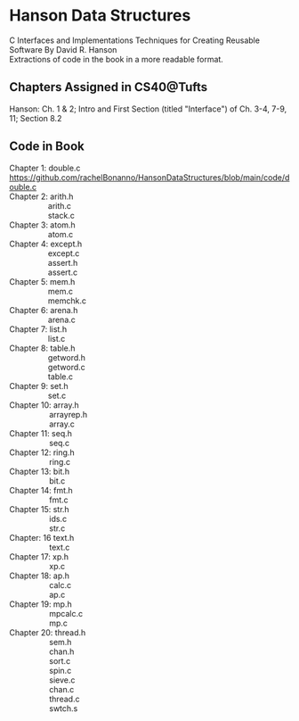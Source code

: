 # Hanson Data Structures
C Interfaces and Implementations Techniques for Creating Reusable Software By David R. Hanson <br>
Extractions of code in the book in a more readable format.<br>

## Chapters Assigned in CS40@Tufts
Hanson: Ch. 1 & 2; Intro and First Section (titled "Interface") of Ch. 3-4, 7-9, 11; Section 8.2

## Code in Book
Chapter 1: double.c https://github.com/rachelBonanno/HansonDataStructures/blob/main/code/double.c <br>
Chapter 2: arith.h <br>
&emsp; &emsp; &emsp; &nbsp; &nbsp; arith.c <br>
&emsp; &emsp; &emsp; &nbsp; &nbsp; stack.c <br>
Chapter 3: atom.h <br>
&emsp; &emsp; &emsp; &nbsp; &nbsp; atom.c  <br>
Chapter 4: except.h <br>
&emsp; &emsp; &emsp; &nbsp; &nbsp; except.c <br>
&emsp; &emsp; &emsp; &nbsp; &nbsp; assert.h <br>
&emsp; &emsp; &emsp; &nbsp; &nbsp; assert.c <br>
Chapter 5: mem.h <br>
&emsp; &emsp; &emsp; &nbsp; &nbsp; mem.c <br>
&emsp; &emsp; &emsp; &nbsp; &nbsp; memchk.c <br>
Chapter 6: arena.h <br>
&emsp; &emsp; &emsp; &nbsp; &nbsp; arena.c <br>
Chapter 7: list.h <br>
&emsp; &emsp; &emsp; &nbsp; &nbsp; list.c <br>
Chapter 8: table.h <br>
&emsp; &emsp; &emsp; &nbsp; &nbsp; getword.h <br>
&emsp; &emsp; &emsp; &nbsp; &nbsp; getword.c <br>
&emsp; &emsp; &emsp; &nbsp; &nbsp; table.c <br>
Chapter 9: set.h <br>
&emsp; &emsp; &emsp; &nbsp; &nbsp; set.c <br>
Chapter 10: array.h <br>
&emsp; &emsp; &emsp; &emsp; arrayrep.h <br>
&emsp; &emsp; &emsp; &emsp; array.c <br>
Chapter 11: seq.h <br>
&emsp; &emsp; &emsp; &emsp; seq.c <br>
Chapter 12: ring.h <br>
&emsp; &emsp; &emsp; &emsp; ring.c <br>
Chapter 13: bit.h <br>
&emsp; &emsp; &emsp; &emsp; bit.c <br>
Chapter 14: fmt.h <br>
&emsp; &emsp; &emsp; &emsp; fmt.c <br>
Chapter 15: str.h <br>
&emsp; &emsp; &emsp; &emsp; ids.c <br>
&emsp; &emsp; &emsp; &emsp; str.c <br>
Chapter: 16 text.h <br>
&emsp; &emsp; &emsp; &emsp; text.c <br>
Chapter 17: xp.h <br>
&emsp; &emsp; &emsp; &emsp; xp.c <br>
Chapter 18: ap.h <br>
&emsp; &emsp; &emsp; &emsp; calc.c <br>
&emsp; &emsp; &emsp; &emsp; ap.c <br>
Chapter 19: mp.h <br>
&emsp; &emsp; &emsp; &emsp; mpcalc.c <br>
&emsp; &emsp; &emsp; &emsp; mp.c <br>
Chapter 20: thread.h <br>
&emsp; &emsp; &emsp; &emsp; sem.h <br>
&emsp; &emsp; &emsp; &emsp; chan.h <br>
&emsp; &emsp; &emsp; &emsp; sort.c <br>
&emsp; &emsp; &emsp; &emsp; spin.c <br>
&emsp; &emsp; &emsp; &emsp; sieve.c <br>
&emsp; &emsp; &emsp; &emsp; chan.c <br>
&emsp; &emsp; &emsp; &emsp; thread.c <br>
&emsp; &emsp; &emsp; &emsp; swtch.s <br>
